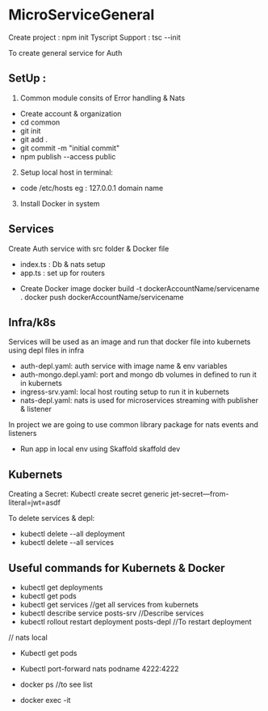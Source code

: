 # MicroServiceGeneral
Create project : npm init
Tyscript Support :  tsc --init

To create general service for Auth 

## SetUp :
1) Common module consits of Error handling & Nats

* Create account & organization
* cd common
* git init
* git add .
* git commit -m "initial commit"
* npm publish --access public

2) Setup local host in terminal: 
* code /etc/hosts 
  eg : 127.0.0.1 domain name

3) Install Docker in system

## Services

 Create Auth service with src folder & Docker file
 - index.ts : Db & nats setup 
 - app.ts : set up for routers

* Create Docker image 
  docker build -t dockerAccountName/servicename . 
  docker push dockerAccountName/servicename

## Infra/k8s

  Services will be used as an image and run that docker file into kubernets using depl files in infra
  - auth-depl.yaml: auth service with image name & env variables
  - auth-mongo.depl.yaml: port and mongo db volumes in defined to run it in kubernets
  - ingress-srv.yaml: local host routing setup to run it in kubernets
  - nats-depl.yaml: nats is used for microservices streaming with publisher & listener

  In project we are going to use common library package for nats events and listeners

* Run app in local env using Skaffold
  skaffold dev  

## Kubernets

Creating a Secret: Kubectl create secret generic jet-secret—from-literal=jwt=asdf

To delete services & depl:
* kubectl delete --all deployment
* kubectl delete --all services

## Useful commands for Kubernets & Docker

* kubectl get deployments
* kubectl get pods
* kubectl get services  //get all services from kubernets
* kubectl describe service posts-srv //Describe services
* kubectl rollout restart deployment posts-depl //To restart deployment

// nats local
* Kubectl get pods
* Kubectl port-forward nats podname 4222:4222

* docker ps //to see list 
* docker exec -it 
